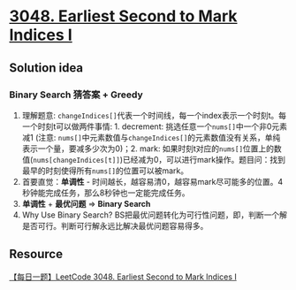 # [3048. Earliest Second to Mark Indices I](https://leetcode.com/problems/earliest-second-to-mark-indices-i/description/)

## Solution idea
### Binary Search 猜答案 + Greedy
1. 理解题意: `changeIndices[]`代表一个时间线，每一个index表示一个时刻t。每一个时刻t可以做两件事情: 1. decrement: 挑选任意一个`nums[]`中一个非0元素减1 (注意: `nums[]`中元素数值与`changeIndices[]`的元素数值没有关系，单纯表示一个量，要减多少次为0)；2. mark: 如果时刻t对应的`nums[]`位置上的数值(`nums[changeIndices[t]]`)已经减为0，可以进行mark操作。题目问：找到最早的时刻使得所有`nums[]`的位置可以被mark。
2. 首要直觉：**单调性** - 时间越长，越容易清0，越容易mark尽可能多的位置。4秒钟能完成任务，那么8秒钟也一定能完成任务。
3. **单调性** + **最优问题** => **Binary Search**
4. Why Use Binary Search? BS把最优问题转化为可行性问题，即，判断一个解是否可行。判断可行解永远比解决最优问题容易得多。

## Resource
[【每日一题】LeetCode 3048. Earliest Second to Mark Indices I](https://www.youtube.com/watch?v=xXqQeLepYm4&ab_channel=HuifengGuan)
